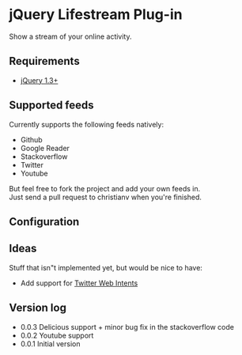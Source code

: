 # jQuery Lifestream Plug-in

Show a stream of your online activity.

## Requirements
* [jQuery 1.3+](http://www.jquery.com)

## Supported feeds

Currently supports the following feeds natively:

* Github
* Google Reader
* Stackoverflow
* Twitter
* Youtube

But feel free to fork the project and add your own feeds in.  
Just send a pull request to christianv when you're finished.

## Configuration

## Ideas
Stuff that isn"t implemented yet, but would be nice to have:

* Add support for [Twitter Web Intents](http://dev.twitter.com/pages/intents)

## Version log

* 0.0.3 Delicious support + minor bug fix in the stackoverflow code
* 0.0.2 Youtube support
* 0.0.1 Initial version